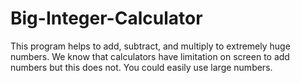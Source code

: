 # Big-Integer-Calculator
This program helps to add, subtract, and multiply to extremely huge numbers. We know that calculators have limitation on screen to add numbers but this does not. You could easily use large numbers.
